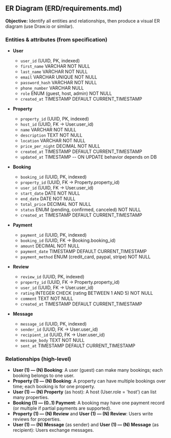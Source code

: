 ## ER Diagram (ERD/requirements.md)

**Objective:** Identify all entities and relationships, then produce a visual ER diagram (use Draw\.io or similar).

### Entities & attributes (from specification)

* **User**

  * `user_id` (UUID, PK, indexed)
  * `first_name` VARCHAR NOT NULL
  * `last_name` VARCHAR NOT NULL
  * `email` VARCHAR UNIQUE NOT NULL
  * `password_hash` VARCHAR NOT NULL
  * `phone_number` VARCHAR NULL
  * `role` ENUM (guest, host, admin) NOT NULL
  * `created_at` TIMESTAMP DEFAULT CURRENT\_TIMESTAMP

* **Property**

  * `property_id` (UUID, PK, indexed)
  * `host_id` (UUID, FK → User.user\_id)
  * `name` VARCHAR NOT NULL
  * `description` TEXT NOT NULL
  * `location` VARCHAR NOT NULL
  * `price_per_night` DECIMAL NOT NULL
  * `created_at` TIMESTAMP DEFAULT CURRENT\_TIMESTAMP
  * `updated_at` TIMESTAMP -- ON UPDATE behavior depends on DB

* **Booking**

  * `booking_id` (UUID, PK, indexed)
  * `property_id` (UUID, FK → Property.property\_id)
  * `user_id` (UUID, FK → User.user\_id)
  * `start_date` DATE NOT NULL
  * `end_date` DATE NOT NULL
  * `total_price` DECIMAL NOT NULL
  * `status` ENUM (pending, confirmed, canceled) NOT NULL
  * `created_at` TIMESTAMP DEFAULT CURRENT\_TIMESTAMP

* **Payment**

  * `payment_id` (UUID, PK, indexed)
  * `booking_id` (UUID, FK → Booking.booking\_id)
  * `amount` DECIMAL NOT NULL
  * `payment_date` TIMESTAMP DEFAULT CURRENT\_TIMESTAMP
  * `payment_method` ENUM (credit\_card, paypal, stripe) NOT NULL

* **Review**

  * `review_id` (UUID, PK, indexed)
  * `property_id` (UUID, FK → Property.property\_id)
  * `user_id` (UUID, FK → User.user\_id)
  * `rating` INTEGER CHECK (rating BETWEEN 1 AND 5) NOT NULL
  * `comment` TEXT NOT NULL
  * `created_at` TIMESTAMP DEFAULT CURRENT\_TIMESTAMP

* **Message**

  * `message_id` (UUID, PK, indexed)
  * `sender_id` (UUID, FK → User.user\_id)
  * `recipient_id` (UUID, FK → User.user\_id)
  * `message_body` TEXT NOT NULL
  * `sent_at` TIMESTAMP DEFAULT CURRENT\_TIMESTAMP

### Relationships (high-level)

* **User (1) — (N) Booking**: A user (guest) can make many bookings; each booking belongs to one user.
* **Property (1) — (N) Booking**: A property can have multiple bookings over time; each booking is for one property.
* **User (1) — (N) Property** (as host): A host (User.role = 'host') can list many properties.
* **Booking (1) — (0..1) Payment**: A booking may have one payment record (or multiple if partial payments are supported).
* **Property (1) — (N) Review** and **User (1) — (N) Review**: Users write reviews for properties.
* **User (1) — (N) Message** (as sender) and **User (1) — (N) Message** (as recipient): Users exchange messages.